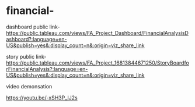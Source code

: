 # financial-


dashboard public link-
https://public.tableau.com/views/FA_Project_Dashboard/FinancialAnalysisDashboard?:language=en-US&publish=yes&:display_count=n&:origin=viz_share_link

story public link-
https://public.tableau.com/views/FA_Project_16813844671250/StoryBoardforFinancialAnalysis?:language=en-US&publish=yes&:display_count=n&:origin=viz_share_link


video demonsation

https://youtu.be/-xSH3P_lJ2s
